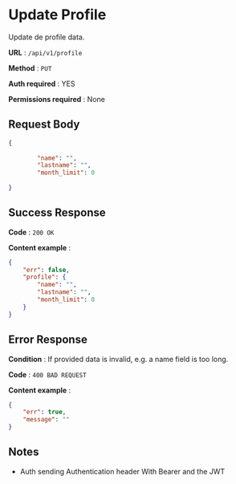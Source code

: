 # Update Profile 

Update de profile data.

**URL** : `/api/v1/profile`

**Method** : `PUT`

**Auth required** : YES

**Permissions required** : None

## Request Body

```json
{
       
        "name": "",
        "lastname": "",
        "month_limit": 0
    
}
```

## Success Response

**Code** : `200 OK`

**Content example** :

```json
{
    "err": false,
    "profile": {
        "name": "",
        "lastname": "",
        "month_limit": 0
    }
}
```

## Error Response

**Condition** : If provided data is invalid, e.g. a name field is too long.

**Code** : `400 BAD REQUEST`

**Content example** :

```json
{
    "err": true,
    "message": ""
}
```

## Notes

* Auth sending Authentication header With Bearer and the JWT